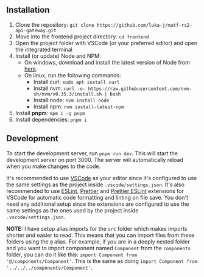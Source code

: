 ## Installation

1. Clone the repository: `git clone https://github.com/luka-j/matf-rs2-api-gateway.git`
2. Move into the frontend project directory: `cd frontend`
3. Open the project folder with VSCode (or your preferred editor) and open the integrated terminal
4. Install (or update) Node and NPM:
   - On windows, download and install the latest version of Node from [here](https://nodejs.org/en/download/).
   - On linux, run the following commands:
     - Install curl: `sudo apt install curl`
     - Install nvm: `curl -o- https://raw.githubusercontent.com/nvm-sh/nvm/v0.35.3/install.sh | bash`
     - Install node: `nvm install node`
     - Install npm: `nvm install-latest-npm`
5. Install **pnpm**: `npm i -g pnpm`
6. Install dependencies: `pnpm i`

## Development

To start the development server, run `pnpm run dev`. This will start the development server on port 3000. The server will automatically reload when you make changes to the code.

It's recommended to use [VSCode](https://code.visualstudio.com/) as your editor since it's configured to use the same settings as the project inside `.vscode/settings.json`. It's also recommended to use [ESLint](https://marketplace.visualstudio.com/items?itemName=dbaeumer.vscode-eslint), [Prettier](https://marketplace.visualstudio.com/items?itemName=esbenp.prettier-vscode) and [Prettier ESLint](https://marketplace.visualstudio.com/items?itemName=rvest.vs-code-prettier-eslint) extensions for VSCode for automatic code formatting and linting on file save. You don't need any additional setup since the extensions are configured to use the same settings as the ones used by the project inside `.vscode/settings.json`.

**NOTE:** I have setup alias imports for the `src` folder which makes imports shorter and easier to read. This means that you can import files from these folders using the `@` alias. For example, if you are in a deeply nested folder and you want to import component named `Component` from the `components` folder, you can do it like this: `import Component from '@/components/Component'`. This is the same as doing `import Component from '../../../components/Component'`.
